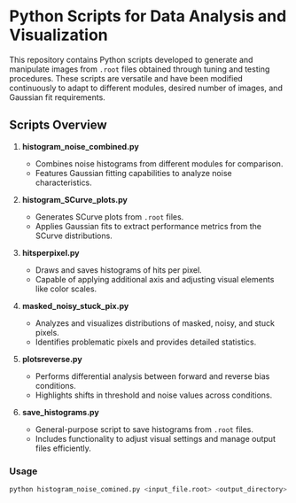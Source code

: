 # Python Scripts for Data Analysis and Visualization

This repository contains Python scripts developed to generate and manipulate images from `.root` files obtained through tuning and testing procedures. These scripts are versatile and have been modified continuously to adapt to different modules, desired number of images, and Gaussian fit requirements. 

## Scripts Overview

1. **histogram_noise_combined.py**
   - Combines noise histograms from different modules for comparison.
   - Features Gaussian fitting capabilities to analyze noise characteristics.

2. **histogram_SCurve_plots.py**
   - Generates SCurve plots from `.root` files.
   - Applies Gaussian fits to extract performance metrics from the SCurve distributions.

3. **hitsperpixel.py**
   - Draws and saves histograms of hits per pixel.
   - Capable of applying additional axis and adjusting visual elements like color scales.

4. **masked_noisy_stuck_pix.py**
   - Analyzes and visualizes distributions of masked, noisy, and stuck pixels.
   - Identifies problematic pixels and provides detailed statistics.

5. **plotsreverse.py**
   - Performs differential analysis between forward and reverse bias conditions.
   - Highlights shifts in threshold and noise values across conditions.

6. **save_histograms.py**
   - General-purpose script to save histograms from `.root` files.
   - Includes functionality to adjust visual settings and manage output files efficiently.

### Usage

```bash
python histogram_noise_comined.py <input_file.root> <output_directory>





